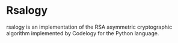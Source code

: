 # Rsalogy
rsalogy is an implementation of the 
RSA asymmetric cryptographic algorithm 
implemented by Codelogy for the Python language.
